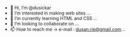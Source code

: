 - 👋 Hi, I’m @dusickar
- 👀 I’m interested in making web sites ...
- 🌱 I’m currently learning HTML and CSS ...
- 💞️ I’m looking to collaborate on ...
- 📫 How to reach me &#8594; e-mail : dusan.rie@gmail.com...

<!---
dusickar/dusickar is a ✨ special ✨ repository because its `README.md` (this file) appears on your GitHub profile.
You can click the Preview link to take a look at your changes.
--->
